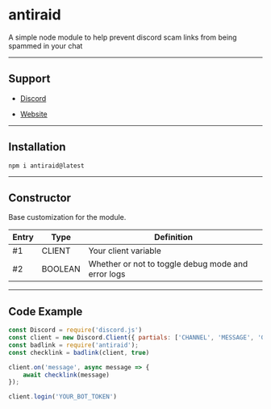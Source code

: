 # antiraid
A simple node module to help prevent discord scam links from being spammed in your chat

---

## Support

* [Discord](https://jordan2139.me/discord)

* [Website](https://jordan2139.me)

---

## Installation

`npm i antiraid@latest`

---

## Constructor

Base customization for the module.

| Entry        | Type | Definition | 
|----------------|---------------|---------------|
| #1   | CLIENT  | Your client variable
| #2   | BOOLEAN  | Whether or not to toggle debug mode and error logs

---

## Code Example

```js
const Discord = require('discord.js')
const client = new Discord.Client({ partials: ['CHANNEL', 'MESSAGE', 'GUILD_MEMBER', 'USER'] })
const badlink = require('antiraid');
const checklink = badlink(client, true)

client.on('message', async message => {
    await checklink(message)
});

client.login('YOUR_BOT_TOKEN')
```

